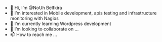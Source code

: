 - 👋 Hi, I’m @NoUh Belfkira
- 👀 I’m interested in Mobile development, apis testing and infrastructure monitoring with Nagios
- 🌱 I’m currently learning Wordpress development
- 💞️ I’m looking to collaborate on ...
- 📫 How to reach me ...

<!---
Noh-belof/Noh-belof is a ✨ special ✨ repository because its `README.md` (this file) appears on your GitHub profile.
You can click the Preview link to take a look at your changes.
--->
